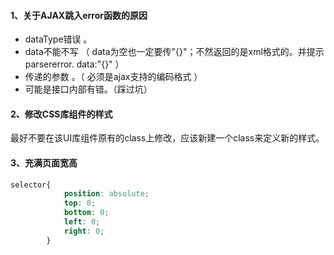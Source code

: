 #### 1、关于AJAX跳入error函数的原因

-  dataType错误 。
-  data不能不写 （ data为空也一定要传"{}"；不然返回的是xml格式的。并提示parsererror. data:"{}" ）
-  传递的参数 。（ 必须是ajax支持的编码格式 ）
- 可能是接口内部有错。（踩过坑）

#### 2、修改CSS库组件的样式

最好不要在该UI库组件原有的class上修改，应该新建一个class来定义新的样式。

#### 3、充满页面宽高

```CSS
selector{
            position: absolute;
            top: 0;
            bottom: 0;
            left: 0;
            right: 0;
        }
```

